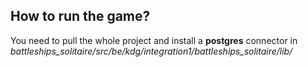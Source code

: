 ## How to run the game?
You need to pull the whole project and install a **postgres** connector in *battleships_solitaire/src/be/kdg/integration1/battleships_solitaire/lib/*